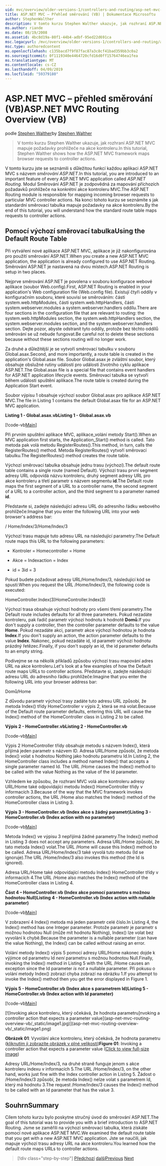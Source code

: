 ```yaml
---
uid: mvc/overview/older-versions-1/controllers-and-routing/asp-net-mvc-routing-overview-vb
title: ASP.NET MVC – Přehled směrování (VB) | Dokumentace Microsoftu
author: StephenWalther
description: V tomto kurzu Stephen Walther ukazuje, jak rozhraní ASP.NET MVC mapuje požadavky prohlížeče na akce kontroleru.
ms.author: riande
ms.date: 08/19/2008
ms.assetid: 4bc8d19a-80f1-44b4-adbf-95ed22d691ca
msc.legacyurl: /mvc/overview/older-versions-1/controllers-and-routing/asp-net-mvc-routing-overview-vb
msc.type: authoredcontent
ms.openlocfilehash: c135bacd7f9f87fac87a3c8cf41bad359bb3c0a2
ms.sourcegitcommit: 0f1119340e4464720cfd16d0ff15764746ea1fea
ms.translationtype: MT
ms.contentlocale: cs-CZ
ms.lasthandoff: 04/09/2019
ms.locfileid: "59379180"
---
```

# <a name="aspnet-mvc-routing-overview-vb"></a><span data-ttu-id="eb6cd-103">ASP.NET MVC – přehled směrování (VB)</span><span class="sxs-lookup"><span data-stu-id="eb6cd-103">ASP.NET MVC Routing Overview (VB)</span></span>

<span data-ttu-id="eb6cd-104">podle [Stephen Walther](https://github.com/StephenWalther)</span><span class="sxs-lookup"><span data-stu-id="eb6cd-104">by [Stephen Walther](https://github.com/StephenWalther)</span></span>

> <span data-ttu-id="eb6cd-105">V tomto kurzu Stephen Walther ukazuje, jak rozhraní ASP.NET MVC mapuje požadavky prohlížeče na akce kontroleru.</span><span class="sxs-lookup"><span data-stu-id="eb6cd-105">In this tutorial, Stephen Walther shows how the ASP.NET MVC framework maps browser requests to controller actions.</span></span>


<span data-ttu-id="eb6cd-106">V tomto kurzu jste se seznámili s důležitou funkcí každou aplikaci ASP.NET MVC s názvem *směrování ASP.NET*.</span><span class="sxs-lookup"><span data-stu-id="eb6cd-106">In this tutorial, you are introduced to an important feature of every ASP.NET MVC application called *ASP.NET Routing*.</span></span> <span data-ttu-id="eb6cd-107">Modul Směrování ASP.NET je zodpovědná za mapování příchozích požadavků prohlížeče na konkrétní akce kontroleru MVC.</span><span class="sxs-lookup"><span data-stu-id="eb6cd-107">The ASP.NET Routing module is responsible for mapping incoming browser requests to particular MVC controller actions.</span></span> <span data-ttu-id="eb6cd-108">Na konci tohoto kurzu se seznámíte s jak standardní směrovací tabulka mapuje požadavky na akce kontroleru.</span><span class="sxs-lookup"><span data-stu-id="eb6cd-108">By the end of this tutorial, you will understand how the standard route table maps requests to controller actions.</span></span>

## <a name="using-the-default-route-table"></a><span data-ttu-id="eb6cd-109">Pomocí výchozí směrovací tabulka</span><span class="sxs-lookup"><span data-stu-id="eb6cd-109">Using the Default Route Table</span></span>

<span data-ttu-id="eb6cd-110">Při vytváření nové aplikace ASP.NET MVC, aplikace je již nakonfigurována pro použití směrování ASP.NET.</span><span class="sxs-lookup"><span data-stu-id="eb6cd-110">When you create a new ASP.NET MVC application, the application is already configured to use ASP.NET Routing.</span></span> <span data-ttu-id="eb6cd-111">Směrování ASP.NET je nastavená na dvou místech.</span><span class="sxs-lookup"><span data-stu-id="eb6cd-111">ASP.NET Routing is setup in two places.</span></span>

<span data-ttu-id="eb6cd-112">Nejprve směrování ASP.NET je povolena v souboru konfigurace webové aplikace (soubor Web.config).</span><span class="sxs-lookup"><span data-stu-id="eb6cd-112">First, ASP.NET Routing is enabled in your application's Web configuration file (Web.config file).</span></span> <span data-ttu-id="eb6cd-113">Existují čtyři oddíly v konfiguračním souboru, které souvisí se směrováním: části system.web.httpModules, části system.web.httpHandlers, části system.webserver.modules a system.webserver.handlers oddílu.</span><span class="sxs-lookup"><span data-stu-id="eb6cd-113">There are four sections in the configuration file that are relevant to routing: the system.web.httpModules section, the system.web.httpHandlers section, the system.webserver.modules section, and the system.webserver.handlers section.</span></span> <span data-ttu-id="eb6cd-114">Dejte pozor, abyste odstranit tyto oddíly, protože bez těchto oddílů směrování se už nebude fungovat.</span><span class="sxs-lookup"><span data-stu-id="eb6cd-114">Be careful not to delete these sections because without these sections routing will no longer work.</span></span>

<span data-ttu-id="eb6cd-115">Za druhé a důležitější je se vytvoří směrovací tabulku v souboru Global.asax.</span><span class="sxs-lookup"><span data-stu-id="eb6cd-115">Second, and more importantly, a route table is created in the application's Global.asax file.</span></span> <span data-ttu-id="eb6cd-116">Soubor Global.asax je zvláštní soubor, který obsahuje obslužné rutiny událostí pro události životního cyklu aplikace ASP.NET.</span><span class="sxs-lookup"><span data-stu-id="eb6cd-116">The Global.asax file is a special file that contains event handlers for ASP.NET application lifecycle events.</span></span> <span data-ttu-id="eb6cd-117">Směrovací tabulka se vytvoří během události spuštění aplikace.</span><span class="sxs-lookup"><span data-stu-id="eb6cd-117">The route table is created during the Application Start event.</span></span>

<span data-ttu-id="eb6cd-118">Soubor výpisu 1 obsahuje výchozí soubor Global.asax pro aplikace ASP.NET MVC.</span><span class="sxs-lookup"><span data-stu-id="eb6cd-118">The file in Listing 1 contains the default Global.asax file for an ASP.NET MVC application.</span></span>

**<span data-ttu-id="eb6cd-119">Listing 1 - Global.asax.vb</span><span class="sxs-lookup"><span data-stu-id="eb6cd-119">Listing 1 - Global.asax.vb</span></span>**

[!code-vb[Main](asp-net-mvc-routing-overview-vb/samples/sample1.vb)]

<span data-ttu-id="eb6cd-120">Při prvním spuštění aplikace MVC, aplikace\_volání metody Start().</span><span class="sxs-lookup"><span data-stu-id="eb6cd-120">When an MVC application first starts, the Application\_Start() method is called.</span></span> <span data-ttu-id="eb6cd-121">Tato metoda pak volá metodu RegisterRoutes().</span><span class="sxs-lookup"><span data-stu-id="eb6cd-121">This method, in turn, calls the RegisterRoutes() method.</span></span> <span data-ttu-id="eb6cd-122">Metoda RegisterRoutes() vytvoří směrovací tabulku.</span><span class="sxs-lookup"><span data-stu-id="eb6cd-122">The RegisterRoutes() method creates the route table.</span></span>

<span data-ttu-id="eb6cd-123">Výchozí směrovací tabulka obsahuje jednu trasu (výchozí).</span><span class="sxs-lookup"><span data-stu-id="eb6cd-123">The default route table contains a single route (named Default).</span></span> <span data-ttu-id="eb6cd-124">Výchozí trasu první segment adresy URL odpovídá názvu kontroleru, druhý segment adresy URL pro akce kontroleru a třetí parametr s názvem segmentu **id**.</span><span class="sxs-lookup"><span data-stu-id="eb6cd-124">The Default route maps the first segment of a URL to a controller name, the second segment of a URL to a controller action, and the third segment to a parameter named **id**.</span></span>

<span data-ttu-id="eb6cd-125">Představte si, zadejte následující adresu URL do adresního řádku webového prohlížeče:</span><span class="sxs-lookup"><span data-stu-id="eb6cd-125">Imagine that you enter the following URL into your web browser's address bar:</span></span>

<span data-ttu-id="eb6cd-126">/ Home/Index/3</span><span class="sxs-lookup"><span data-stu-id="eb6cd-126">/Home/Index/3</span></span>

<span data-ttu-id="eb6cd-127">Výchozí trasu mapuje tuto adresu URL na následující parametry:</span><span class="sxs-lookup"><span data-stu-id="eb6cd-127">The Default route maps this URL to the following parameters:</span></span>

- <span data-ttu-id="eb6cd-128">Kontroler = Home</span><span class="sxs-lookup"><span data-stu-id="eb6cd-128">controller = Home</span></span>

- <span data-ttu-id="eb6cd-129">Akce = Index</span><span class="sxs-lookup"><span data-stu-id="eb6cd-129">action = Index</span></span>

- <span data-ttu-id="eb6cd-130">id = 3</span><span class="sxs-lookup"><span data-stu-id="eb6cd-130">id = 3</span></span>

<span data-ttu-id="eb6cd-131">Pokud budete požadovat adresy URL/Home/Index/3, následující kód se spustí:</span><span class="sxs-lookup"><span data-stu-id="eb6cd-131">When you request the URL /Home/Index/3, the following code is executed:</span></span>

<span data-ttu-id="eb6cd-132">HomeController.Index(3)</span><span class="sxs-lookup"><span data-stu-id="eb6cd-132">HomeController.Index(3)</span></span>

<span data-ttu-id="eb6cd-133">Výchozí trasa obsahuje výchozí hodnoty pro všemi třemi parametry.</span><span class="sxs-lookup"><span data-stu-id="eb6cd-133">The Default route includes defaults for all three parameters.</span></span> <span data-ttu-id="eb6cd-134">Pokud nezadáte kontroleru, pak řadič parametr výchozí hodnotu k hodnotě **Domů**.</span><span class="sxs-lookup"><span data-stu-id="eb6cd-134">If you don't supply a controller, then the controller parameter defaults to the value **Home**.</span></span> <span data-ttu-id="eb6cd-135">Pokud nezadáte akci, parametr akce výchozí hodnotou je hodnota **Index**.</span><span class="sxs-lookup"><span data-stu-id="eb6cd-135">If you don't supply an action, the action parameter defaults to the value **Index**.</span></span> <span data-ttu-id="eb6cd-136">Nakonec, pokud nezadáte id, id parametr výchozí hodnotu prázdný řetězec.</span><span class="sxs-lookup"><span data-stu-id="eb6cd-136">Finally, if you don't supply an id, the id parameter defaults to an empty string.</span></span>

<span data-ttu-id="eb6cd-137">Podívejme se na několik příkladů způsobu výchozí trasu mapování adres URL na akce kontroleru.</span><span class="sxs-lookup"><span data-stu-id="eb6cd-137">Let's look at a few examples of how the Default route maps URLs to controller actions.</span></span> <span data-ttu-id="eb6cd-138">Představte si, zadejte následující adresu URL do adresního řádku prohlížeče:</span><span class="sxs-lookup"><span data-stu-id="eb6cd-138">Imagine that you enter the following URL into your browser address bar:</span></span>

<span data-ttu-id="eb6cd-139">Domů</span><span class="sxs-lookup"><span data-stu-id="eb6cd-139">/Home</span></span>

<span data-ttu-id="eb6cd-140">Z důvodu parametr výchozí trasy zadáte tuto adresu URL způsobí, že metoda Index() třídy HomeController v výpis 2, která se má volat.</span><span class="sxs-lookup"><span data-stu-id="eb6cd-140">Because of the Default route parameter defaults, entering this URL will cause the Index() method of the HomeController class in Listing 2 to be called.</span></span>

**<span data-ttu-id="eb6cd-141">Výpis 2 - HomeController.vb</span><span class="sxs-lookup"><span data-stu-id="eb6cd-141">Listing 2 - HomeController.vb</span></span>**

[!code-vb[Main](asp-net-mvc-routing-overview-vb/samples/sample2.vb)]

<span data-ttu-id="eb6cd-142">Výpis 2 HomeController třídy obsahuje metodu s názvem Index(), která přijímá jeden parametr s názvem ID. Adresa URL/Home způsobí, že metoda Index() volat s hodnotou Nothing jako hodnotu parametru Id.</span><span class="sxs-lookup"><span data-stu-id="eb6cd-142">In Listing 2, the HomeController class includes a method named Index() that accepts a single parameter named Id. The URL /Home causes the Index() method to be called with the value Nothing as the value of the Id parameter.</span></span>

<span data-ttu-id="eb6cd-143">Vzhledem ke způsobu, že rozhraní MVC volá akce kontroleru adresy URL/Home také odpovídající metodu Index() HomeController třídy v informacích 3.</span><span class="sxs-lookup"><span data-stu-id="eb6cd-143">Because of the way that the MVC framework invokes controller actions, the URL /Home also matches the Index() method of the HomeController class in Listing 3.</span></span>

**<span data-ttu-id="eb6cd-144">Výpis 3 - HomeController.vb (Index akce s žádný parametr)</span><span class="sxs-lookup"><span data-stu-id="eb6cd-144">Listing 3 - HomeController.vb (Index action with no parameter)</span></span>**

[!code-vb[Main](asp-net-mvc-routing-overview-vb/samples/sample3.vb)]

<span data-ttu-id="eb6cd-145">Metoda Index() ve výpisu 3 nepřijímá žádné parametry.</span><span class="sxs-lookup"><span data-stu-id="eb6cd-145">The Index() method in Listing 3 does not accept any parameters.</span></span> <span data-ttu-id="eb6cd-146">Adresa URL/Home způsobí, že tato metoda Index() volat.</span><span class="sxs-lookup"><span data-stu-id="eb6cd-146">The URL /Home will cause this Index() method to be called.</span></span> <span data-ttu-id="eb6cd-147">Adresa URL/Home/Index/3 také vyvolá tuto metodu (Id se ignoruje).</span><span class="sxs-lookup"><span data-stu-id="eb6cd-147">The URL /Home/Index/3 also invokes this method (the Id is ignored).</span></span>

<span data-ttu-id="eb6cd-148">Adresa URL/Home také odpovídající metodu Index() HomeController třídy v informacích 4.</span><span class="sxs-lookup"><span data-stu-id="eb6cd-148">The URL /Home also matches the Index() method of the HomeController class in Listing 4.</span></span>

**<span data-ttu-id="eb6cd-149">Část 4 – HomeController.vb (Index akce pomocí parametru s možnou hodnotou Null)</span><span class="sxs-lookup"><span data-stu-id="eb6cd-149">Listing 4 - HomeController.vb (Index action with nullable parameter)</span></span>**

[!code-vb[Main](asp-net-mvc-routing-overview-vb/samples/sample4.vb)]

<span data-ttu-id="eb6cd-150">V zobrazení 4 Index() metoda má jeden parametr celé číslo.</span><span class="sxs-lookup"><span data-stu-id="eb6cd-150">In Listing 4, the Index() method has one Integer parameter.</span></span> <span data-ttu-id="eb6cd-151">Protože parametr je parametr s možnou hodnotou Null (může mít hodnotu Nothing), Index() lze volat bez vyvolání k chybě.</span><span class="sxs-lookup"><span data-stu-id="eb6cd-151">Because the parameter is a nullable parameter (can have the value Nothing), the Index() can be called without raising an error.</span></span>

<span data-ttu-id="eb6cd-152">Volání metody Index() výpis 5 pomocí adresy URL/Home nakonec dojde k výjimce od parametru Id *není* parametru s možnou hodnotou Null.</span><span class="sxs-lookup"><span data-stu-id="eb6cd-152">Finally, invoking the Index() method in Listing 5 with the URL /Home causes an exception since the Id parameter *is not* a nullable parameter.</span></span> <span data-ttu-id="eb6cd-153">Při pokusu o volání metody Index() zobrazí chyba zobrazí na obrázku 1.</span><span class="sxs-lookup"><span data-stu-id="eb6cd-153">If you attempt to invoke the Index() method then you get the error displayed in Figure 1.</span></span>

**<span data-ttu-id="eb6cd-154">Výpis 5 - HomeController.vb (Index akce s parametrem Id)</span><span class="sxs-lookup"><span data-stu-id="eb6cd-154">Listing 5 - HomeController.vb (Index action with Id parameter)</span></span>**

[!code-vb[Main](asp-net-mvc-routing-overview-vb/samples/sample5.vb)]


[![I<span data-ttu-id="eb6cd-155">nvoking akce kontroleru, který očekává, že hodnota parametru]</span><span class="sxs-lookup"><span data-stu-id="eb6cd-155">nvoking a controller action that expects a parameter value]</span></span>(asp-net-mvc-routing-overview-vb/_static/image1.jpg)](asp-net-mvc-routing-overview-vb/_static/image1.png)

<span data-ttu-id="eb6cd-156">**Obrázek 01**: Vyvolání akce kontroleru, který očekává, že hodnota parametru ([kliknutím ji zobrazíte obrázek v plné velikosti](asp-net-mvc-routing-overview-vb/_static/image2.png))</span><span class="sxs-lookup"><span data-stu-id="eb6cd-156">**Figure 01**: Invoking a controller action that expects a parameter value ([Click to view full-size image](asp-net-mvc-routing-overview-vb/_static/image2.png))</span></span>


<span data-ttu-id="eb6cd-157">Adresy URL/Home/Index/3, na druhé straně funguje jenom s akce kontroleru indexu v informacích 5.</span><span class="sxs-lookup"><span data-stu-id="eb6cd-157">The URL /Home/Index/3, on the other hand, works just fine with the Index controller action in Listing 5.</span></span> <span data-ttu-id="eb6cd-158">Žádost o /Home/Index/3 způsobí, že metoda Index() nelze volat s parametrem Id, který má hodnotu 3.</span><span class="sxs-lookup"><span data-stu-id="eb6cd-158">The request /Home/Index/3 causes the Index() method to be called with an Id parameter that has the value 3.</span></span>

## <a name="summary"></a><span data-ttu-id="eb6cd-159">Souhrn</span><span class="sxs-lookup"><span data-stu-id="eb6cd-159">Summary</span></span>

<span data-ttu-id="eb6cd-160">Cílem tohoto kurzu bylo poskytne stručný úvod do směrování ASP.NET.</span><span class="sxs-lookup"><span data-stu-id="eb6cd-160">The goal of this tutorial was to provide you with a brief introduction to ASP.NET Routing.</span></span> <span data-ttu-id="eb6cd-161">Jsme se zaměřili na výchozí směrovací tabulka, která získáte pomocí nové aplikace ASP.NET MVC.</span><span class="sxs-lookup"><span data-stu-id="eb6cd-161">We examined the default route table that you get with a new ASP.NET MVC application.</span></span> <span data-ttu-id="eb6cd-162">Jste se naučili, jak mapuje výchozí trasu adresy URL na akce kontroleru.</span><span class="sxs-lookup"><span data-stu-id="eb6cd-162">You learned how the default route maps URLs to controller actions.</span></span>

> [!div class="step-by-step"]
> <span data-ttu-id="eb6cd-163">[Předchozí](creating-an-action-cs.md)
> [další](understanding-action-filters-vb.md)</span><span class="sxs-lookup"><span data-stu-id="eb6cd-163">[Previous](creating-an-action-cs.md)
[Next](understanding-action-filters-vb.md)</span></span>

